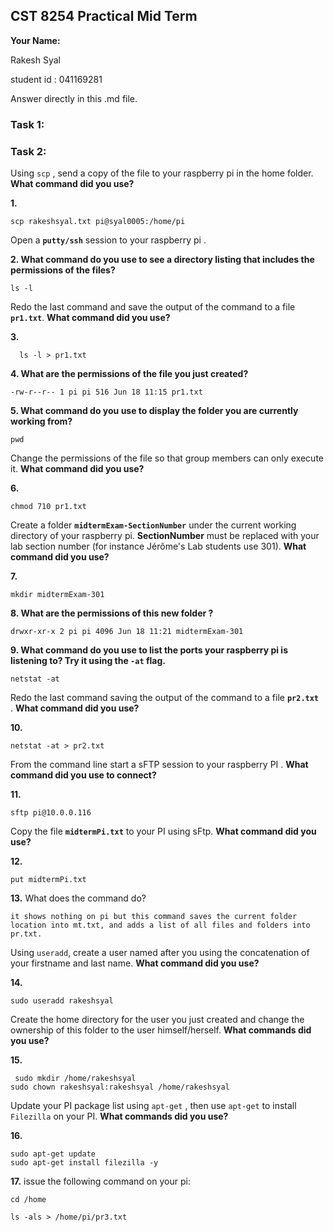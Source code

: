 ## CST 8254 Practical Mid Term

**Your Name:**

Rakesh Syal

student id : 041169281

Answer directly in this .md file.

### Task 1:

### Task 2:



Using ``scp`` , send a copy of the file to your raspberry pi in the home folder. **What command did you use?**

**1.**

```
scp rakeshsyal.txt pi@syal0005:/home/pi
```

Open a **`putty/ssh`** session to your raspberry pi .

**2. What command do you use to see a directory listing that includes the permissions of the files?**

```
ls -l

```

Redo the last command and save the output of the command to a file **`pr1.txt`**. **What command did you use?**

**3.**

```
  ls -l > pr1.txt

```

**4. What are the permissions of the file you just created?**

```
-rw-r--r-- 1 pi pi 516 Jun 18 11:15 pr1.txt
```

**5. What command do you use to display the folder you are currently working from?**

```
pwd

```

Change the permissions of the file so that group members can only execute it. **What command did you use?** 

**6.**

```
chmod 710 pr1.txt

```

Create a folder **`midtermExam-SectionNumber`** under the current working directory of your raspberry pi. **SectionNumber** must be replaced with your lab section number (for instance Jérôme's Lab students  use 301).  **What command did you use?**

**7.**

```
mkdir midtermExam-301
```

**8. What are the permissions of this new folder  ?**

```
drwxr-xr-x 2 pi pi 4096 Jun 18 11:21 midtermExam-301
```

**9. What command do you use to list the ports your raspberry pi is listening to? Try it using the `-at` flag.**

```
netstat -at

```

Redo the last command saving the output of the command to a file **`pr2.txt `**. **What command did you use?**

**10.**

```
netstat -at > pr2.txt

```



From the command line start a sFTP session to your raspberry PI . **What command did you use to connect?**

**11.**

```
sftp pi@10.0.0.116

```

Copy the file **`midtermPi.txt`** to your PI using sFtp. **What command did you use?** 

**12.**

```
put midtermPi.txt

```



**13.** What does the command do?

```
it shows nothing on pi but this command saves the current folder location into mt.txt, and adds a list of all files and folders into pr.txt.

```

Using `useradd`, create a user named after you using the concatenation of your firstname and last name. **What command did you use?**

**14.**

```
sudo useradd rakeshsyal

```

Create the home directory for the user you just created and change the ownership of this folder to the user himself/herself. **What commands did you use?**

 **15.**

```
 sudo mkdir /home/rakeshsyal
sudo chown rakeshsyal:rakeshsyal /home/rakeshsyal

```

Update your PI package list using `apt-get` , then use `apt-get` to install `Filezilla` on your  PI. **What commands did you use?**

**16.**

```
sudo apt-get update
sudo apt-get install filezilla -y

```

**17.** issue the following command on your pi:

`cd /home`

`ls -als > /home/pi/pr3.txt`










